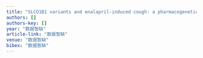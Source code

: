 ```yaml
---
title: "SLCO1B1 variants and enalapril-induced cough: a pharmacogenetics study in China"
authors: []
authors-key: []
year: "数据暂缺"
article-link: "数据暂缺"
venue: "数据暂缺"
bibex: "数据暂缺"
---
```

